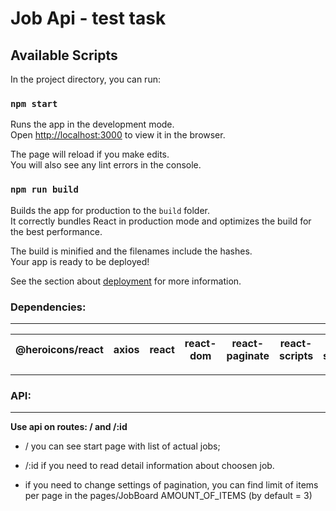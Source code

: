 # Job Api - test task

## Available Scripts

In the project directory, you can run:

### `npm start`

Runs the app in the development mode.\
Open [http://localhost:3000](http://localhost:3000) to view it in the browser.

The page will reload if you make edits.\
You will also see any lint errors in the console.

### `npm run build`

Builds the app for production to the `build` folder.\
It correctly bundles React in production mode and optimizes the build for the best performance.

The build is minified and the filenames include the hashes.\
Your app is ready to be deployed!

See the section about [deployment](https://facebook.github.io/create-react-app/docs/deployment) for more information.

### Dependencies:

---

| @heroicons/react | axios | react | react-dom | react-paginate | react-scripts | react-spinners | typescript |
| ---------------- | ----- | ----- | --------- | -------------- | ------------- | -------------- | ---------- |

---

### API:

---

**Use api on routes: / and /:id**

- / you can see start page with list of actual jobs;
- /:id if you need to read detail information about choosen job.

- if you need to change settings of pagination, you can find limit of items per page in the pages/JobBoard AMOUNT_OF_ITEMS (by default = 3)

